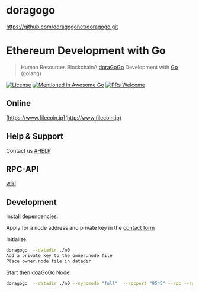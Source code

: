 # doragogo
https://github.com/doragogonet/doragogo.git

# Ethereum Development with Go

> Human Resources BlockchainA  [doraGoGo](http://www.filcoin.jp/) Development with [Go](https://golang.org/) (golang)

[![License](http://img.shields.io/badge/license-MIT-blue.svg)](LICENSE)
[![Mentioned in Awesome Go](https://awesome.re/mentioned-badge.svg)]()
[![PRs Welcome](https://img.shields.io/badge/PRs-welcome-brightgreen.svg)](#contributing)

## Online

[https://www.filecoin.jp](http://www.filecoin.jp)

## Help & Support

Contact us [#HELP](http://www.filecoin.jp/?page_id=617)

## RPC-API
[wiki](https://github.com/doragogonet/doragogo/wiki)

## Development

Install dependencies:

Apply for a node address and private key in the [contact form](http://www.filecoin.jp/?page_id=617)

Initialize:

```bash
doragogo  --datadir ./n0
Add a private key to the owner.node file
Place owner.node file in datadir
```

Start then doaGoGo Node:

```bash
doragogo  --datadir ./n0 --syncmode "full"  --rpcport "8545" --rpc --rpcaddr "0.0.0.0"  --rpcapi "admin,do.shh" --shh --ws --wsport 8546 --wsaddr "0.0.0.0"  --rpccorsdomain "*" --allow-insecure-unlock --nodiscover --port 40400  --miner.etherbase "hode-address" --mine console
```

